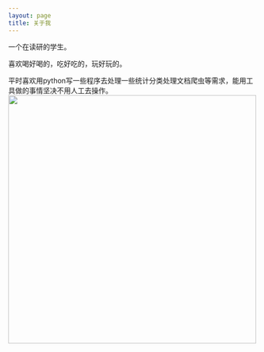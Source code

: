 ```yaml
---
layout: page
title: 关于我 
---
```


一个在读研的学生。

喜欢喝好喝的，吃好吃的，玩好玩的。

平时喜欢用python写一些程序去处理一些统计分类处理文档爬虫等需求，能用工具做的事情坚决不用人工去操作。
<img width="500" src="https://bytebitcoder.github.io/images/个人/me.png">
<!-- {% include comments.html %} -->

